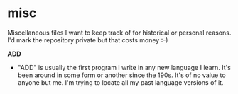 # misc

Miscellaneous files I want to keep track of for historical or personal reasons.
I'd mark the repository private but that costs money :-)


**ADD**
- "ADD" is usually the first program I write in any new language I learn. It's been around in some form or another since the 190s. It's of no value to anyone but me. I'm trying to locate all my past language versions of it.
